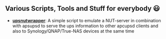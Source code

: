 ## Various Scripts, Tools and Stuff for everybody 😃

* **[upsnutwrapper](./upsnutwrapper)**: A simple script to emulate a NUT-server in combination with apsupsd to serve the ups information to other apcupsd clients and also to Synology/QNAP/True-NAS devices at the same time
